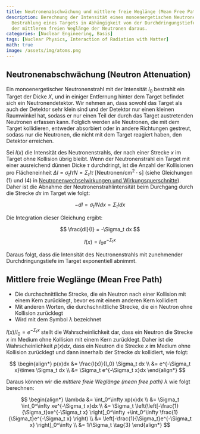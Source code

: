 ```yaml
---
title: Neutronenabschwächung und mittlere freie Weglänge (Mean Free Path)
description: Berechnung der Intensität eines monoenergetischen Neutronenstrahls bei
  Bestrahlung eines Targets in Abhängigkeit von der Durchdringungstiefe und Ableitung
  der mittleren freien Weglänge der Neutronen daraus.
categories: [Nuclear Engineering, Basis]
tags: [Nuclear Physics, Interaction of Radiation with Matter]
math: true
image: /assets/img/atoms.png
---
```

## Neutronenabschwächung (Neutron Attenuation)
Ein monoenergetischer Neutronenstrahl mit der Intensität $I_0$ bestrahlt ein Target der Dicke $X$, und in einiger Entfernung hinter dem Target befindet sich ein Neutronendetektor. Wir nehmen an, dass sowohl das Target als auch der Detektor sehr klein sind und der Detektor nur einen kleinen Raumwinkel hat, sodass er nur einen Teil der durch das Target austretenden Neutronen erfassen kann. Folglich werden alle Neutronen, die mit dem Target kollidieren, entweder absorbiert oder in andere Richtungen gestreut, sodass nur die Neutronen, die nicht mit dem Target reagiert haben, den Detektor erreichen.

Sei $I(x)$ die Intensität des Neutronenstrahls, der nach einer Strecke $x$ im Target ohne Kollision übrig bleibt. Wenn der Neutronenstrahl ein Target mit einer ausreichend dünnen Dicke $\tau$ durchdringt, ist die Anzahl der Kollisionen pro Flächeneinheit $\Delta I = \sigma_t I\tau N = \Sigma_t I\tau \ \text{[Neutronen/cm}^2\cdot\text{s]}$ (siehe Gleichungen (1) und (4) in [Neutronenwechselwirkungen und Wirkungsquerschnitte](/posts/Neutron-Interactions-and-Cross-sections/#wirkungsquerschnitt-cross-section-oder-mikroskopischer-wirkungsquerschnitt-microscopic-cross-section)). Daher ist die Abnahme der Neutronenstrahlintensität beim Durchgang durch die Strecke $dx$ im Target wie folgt:

$$ -dI = \sigma_t IN dx = \Sigma_t I dx \tag{1} $$

Die Integration dieser Gleichung ergibt:

$$ \frac{dI}{I} = -\Sigma_t dx $$

$$ I(x) = I_0e^{-\Sigma_t x} \tag{2} $$

Daraus folgt, dass die Intensität des Neutronenstrahls mit zunehmender Durchdringungstiefe im Target exponentiell abnimmt.

## Mittlere freie Weglänge (Mean Free Path)
- Die durchschnittliche Strecke, die ein Neutron nach einer Kollision mit einem Kern zurücklegt, bevor es mit einem anderen Kern kollidiert
- Mit anderen Worten, die durchschnittliche Strecke, die ein Neutron ohne Kollision zurücklegt
- Wird mit dem Symbol $\lambda$ bezeichnet

$I(x)/I_0=e^{-\Sigma_t x}$ stellt die Wahrscheinlichkeit dar, dass ein Neutron die Strecke $x$ im Medium ohne Kollision mit einem Kern zurücklegt. Daher ist die Wahrscheinlichkeit $p(x)dx$, dass ein Neutron die Strecke $x$ im Medium ohne Kollision zurücklegt und dann innerhalb der Strecke $dx$ kollidiert, wie folgt:

$$ \begin{align*}
p(x)dx &= \frac{I(x)}{I_0} \Sigma_t dx
\\ &= e^{-\Sigma_t x}\times \Sigma_t dx
\\ &= \Sigma_t e^{-\Sigma_t x}dx
\end{align*}
$$

Daraus können wir die *mittlere freie Weglänge (mean free path)* $\lambda$ wie folgt berechnen:

$$ \begin{align*}
\lambda &= \int_0^\infty xp(x)dx
\\ &= \Sigma_t \int_0^\infty xe^{-\Sigma_t x}dx
\\ &= \Sigma_t \left(\left[-\frac{1}{\Sigma_t}xe^{-\Sigma_t x} \right]_0^\infty +\int_0^\infty \frac{1}{\Sigma_t}e^{-\Sigma_t x} \right)
\\ &= \left[-\frac{1}{\Sigma_t}e^{-\Sigma_t x} \right]_0^\infty
\\ &= 1/\Sigma_t \tag{3}
\end{align*}
$$
